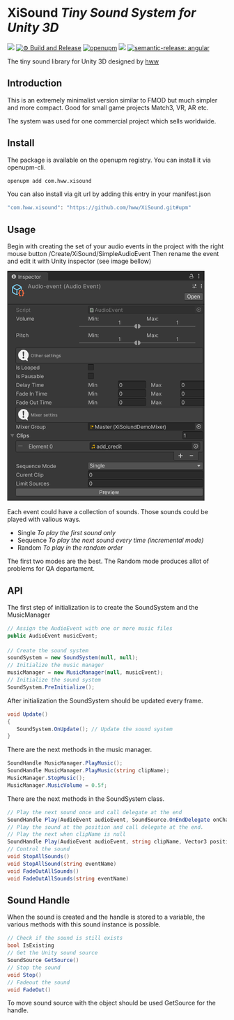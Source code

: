 # XiSound _Tiny Sound System for Unity 3D_

![](https://img.shields.io/badge/unity-2018.3%20or%20later-green.svg)
[![⚙ Build and Release](https://github.com/hww/XiSound/actions/workflows/ci.yml/badge.svg)](https://github.com/hww/XiSound/actions/workflows/ci.yml)
[![openupm](https://img.shields.io/npm/v/com.hww.xisound?label=openupm&registry_uri=https://package.openupm.com)](https://openupm.com/packages/com.hww.xisound/)
[![](https://img.shields.io/github/license/hww/XiSound.svg)](https://github.com/hww/XiSound/blob/master/LICENSE)
[![semantic-release: angular](https://img.shields.io/badge/semantic--release-angular-e10079?logo=semantic-release)](https://github.com/semantic-release/semantic-release)

The tiny sound library for Unity 3D designed by [hww](https://github.com/hww)

## Introduction

This is an extremely minimalist version similar to FMOD but much simpler and more compact. Good for small game projects Match3, VR, AR etc.

The system was used for one commercial project which sells worldwide. 

## Install

The package is available on the openupm registry. You can install it via openupm-cli.

```bash
openupm add com.hww.xisound
```
You can also install via git url by adding this entry in your manifest.json

```bash
"com.hww.xisound": "https://github.com/hww/XiSound.git#upm"
```

## Usage
Begin with creating the set of your audio events in the project with the right mouse button /Create/XiSound/SimpleAudioEvent 
Then rename the event and edit it with Unity inspector (see image bellow)

![Audio Event Image](https://raw.githubusercontent.com/hww/XiSound/master/Assets/XiSound/Documentation/AudioEvent.gif)


Each event could have a collection of sounds. Those sounds could be played with valious ways.

- Single _To play the first sound only_
- Sequence _To play the next sound every time (incremental mode)_
- Random _To play in the random order_

The first two modes are the best. The Random mode produces allot of problems for QA departament. 


## API

The first step of initialization is to create the SoundSystem and the MusicManager

```C#
// Assign the AudioEvent with one or more music files
public AudioEvent musicEvent;

// Create the sound system
soundSystem = new SoundSystem(null, null);
// Initialize the music manager
musicManager = new MusicManager(null, musicEvent);
// Initialize the sound system
SoundSystem.PreInitialize();
```

After initialization the SoundSystem should be updated every frame.

```C#
void Update()
{
   SoundSystem.OnUpdate(); // Update the sound system
}
```

There are the next methods in the music manager.

```C#
SoundHandle MusicManager.PlayMusic();
SoundHandle MusicManager.PlayMusic(string clipName);
MusicManager.StopMusic();
MusicManager.MusicVolume = 0.5f;
```

There are the next methods in the SoundSystem class.

``` C#
// Play the next sound once and call delegate at the end
SoundHandle Play(AudioEvent audioEvent, SoundSource.OnEndDelegate onChangeState = null)
// Play the sound at the position and call delegate at the end.
// Play the next when clipName is null 
SoundHandle Play(AudioEvent audioEvent, string clipName, Vector3 position, SoundSource.OnEndDelegate onChangeState = null)
// Control the sound
void StopAllSounds()
void StopAllSound(string eventName)
void FadeOutAllSounds()
void FadeOutAllSounds(string eventName)
```

## Sound Handle

When the sound is created and the handle is stored to a variable, the various methods with this sound instance is possible. 

``` C#
// Check if the sound is still exists
bool IsExisting
// Get the Unity sound source
SoundSource GetSource()
// Stop the sound
void Stop()
// Fadeout the sound
void FadeOut()
```

To move sound source with the object should be used GetSource for the handle.


